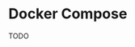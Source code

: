 # Docker Compose

<!-- With the help of a docker compose file, it is easy to setup database, perform migrations and initialize it with default values. -->
<!-- This enables providing an out of box experience for Yelken. --> 

TODO
